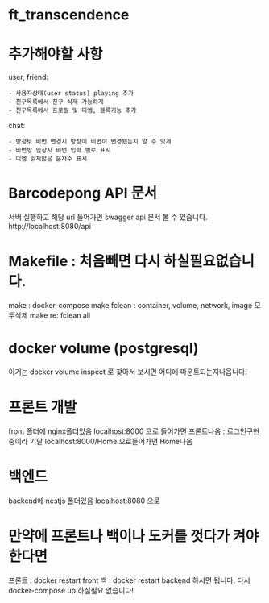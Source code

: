# ft_transcendence

# 추가해야할 사항

user, friend: 

    - 사용자상태(user status) playing 추가
    - 친구목록에서 친구 삭제 가능하게
    - 친구목록에서 프로필 및 디엠, 블록기능 추가

chat: 

    - 방정보 비번 변경시 방장이 비번이 변경됐는지 알 수 있게
    - 비번방 입장시 비번 입력 별로 표시
    - 디엠 읽지않은 문자수 표시

# Barcodepong API 문서

서버 실행하고 해당 url 들어가면 swagger api 문서 볼 수 있습니다.
http://localhost:8080/api

# Makefile : 처음빼면 다시 하실필요없습니다.

make : docker-compose
make fclean : container, volume, network, image 모두삭제
make re: fclean all

# docker volume (postgresql)

이거는 docker volume inspect 로 찾아서 보시면 어디에 마운트되는지나옵니다!

# 프론트 개발

front 폴더에 nginx폴더있음
localhost:8000 으로 들어가면 프론트나옴 : 로그인구현중이라 기달
localhost:8000/Home 으로들어가면 Home나옴

# 백엔드

backend에 nestjs 폴더있음
localhost:8080 으로

# 만약에 프론트나 백이나 도커를 껏다가 켜야한다면

프론트 : docker restart front
백 : docker restart backend
하시면 됩니다.
다시 docker-compose up 하실필요 없습니다!
